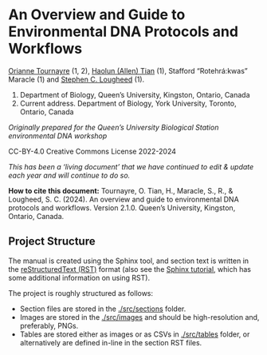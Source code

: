 # An Overview and Guide to Environmental DNA Protocols and Workflows

[Orianne Tournayre](https://oriannetournayre.wixsite.com/website) (1, 2), 
[Haolun (Allen) Tian](https://allensgallery.ca/) (1), 
Stafford “Rotehrá:kwas” Maracle (1)
and [Stephen C. Lougheed](https://sclougheed.ca/) (1).

1. Department of Biology, Queen’s University, Kingston, Ontario, Canada
2. Current address. Department of Biology, York University, Toronto, Ontario, Canada


*Originally prepared for the Queen’s University Biological Station environmental
DNA workshop*

CC-BY-4.0 Creative Commons License 2022-2024

*This has been a ‘living document’ that we have continued to edit & update each year and will continue to do so.*

**How to cite this document:** Tournayre, O. Tian, H., Maracle, S., R., & Lougheed, S. C. (2024). An overview and guide 
to environmental DNA protocols and workflows. Version 2.1.0. Queen’s University, Kingston, Ontario, Canada.


## Project Structure

The manual is created using the Sphinx tool, and section text is written in the 
[reStructuredText (RST)](https://docutils.sourceforge.io/docs/user/rst/quickref.html) format (also see the 
[Sphinx tutorial](https://sphinx-tutorial.readthedocs.io/), which has some additional information on using RST).

The project is roughly structured as follows:

* Section files are stored in the [./src/sections](./src/sections) folder. 
* Images are stored in the [./src/images](./src/images) and should be high-resolution and, preferably, PNGs.
* Tables are stored either as images or as CSVs in [./src/tables](./src/tables) folder, or alternatively are defined 
  in-line in the section RST files.
